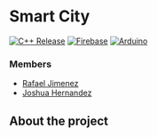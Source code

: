 # Smart City
[![C++ Release](https://img.shields.io/badge/c++-17-informational?style=for-the-badge&logo=c%2B%2B)](https://www.cplusplus.com/)
[![Firebase](https://img.shields.io/badge/Firebase-informational?style=for-the-badge&logo=firebase)](https://firebase.google.com/)
[![Arduino](https://img.shields.io/badge/Arduiono-1.8-informational?style=for-the-badge&logo=arduino)](https://www.arduino.cc/)

### Members

- [Rafael Jimenez](https://github.com/rafaeljimenez01)
- [Joshua Hernandez](https://github.com/josh-hdz)

## About the project



